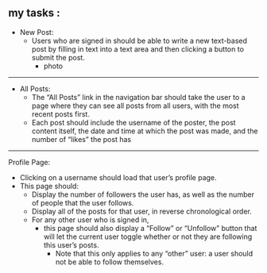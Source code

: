 ## my tasks :
- New Post: 
  - Users who are signed in should be able to write a new text-based post by filling in text into a text area and then clicking a button to submit the post.
    - photo
---

- All Posts: 
  - The “All Posts” link in the navigation bar should take the user to a page where they can see all posts from all users, with the most recent posts first.
  - Each post should include the username of the poster, the post content itself, the date and time at which the post was made, and the number of “likes” the post has
---
Profile Page: 
  - Clicking on a username should load that user’s profile page. 
  - This page should:
    - Display the number of followers the user has, as well as the number of people that the user follows.
    - Display all of the posts for that user, in reverse chronological order.
    - For any other user who is signed in, 
        - this page should also display a “Follow” or “Unfollow” button that will let the current user toggle whether or not they are following this user’s posts. 
          - Note that this only applies to any “other” user: a user should not be able to follow themselves.